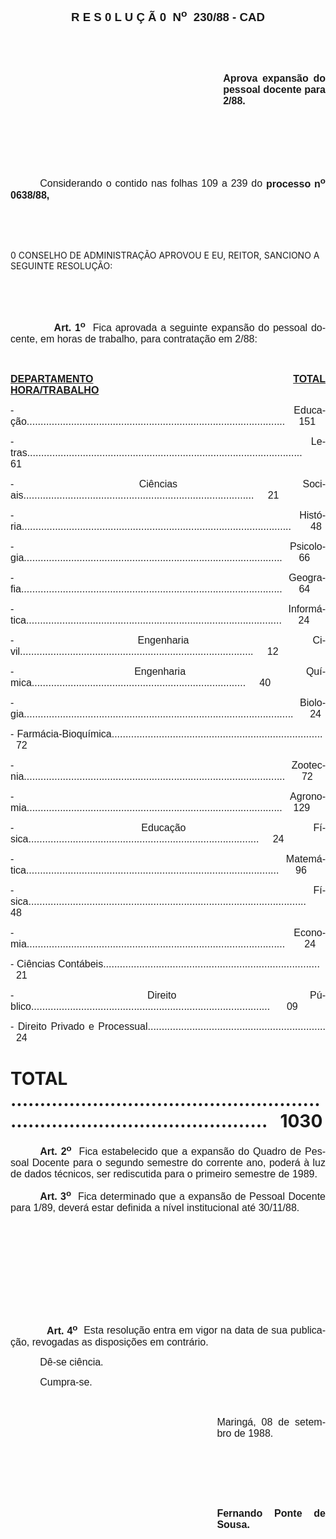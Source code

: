 <body lang=PT-BR style='tab-interval:35.4pt'>

<div class=Section1>

<p class=MsoNormal align=center style='text-align:center'><b style='mso-bidi-font-weight:
normal'><span style='font-size:14.0pt;mso-bidi-font-size:10.0pt;font-family:
Arial'>R E S 0 L U Ç Ã 0<span style="mso-spacerun: yes">  </span>N<sup>o</sup><span
style="mso-spacerun: yes">  </span>230/88 - CAD<o:p></o:p></span></b></p>

<p class=MsoNormal style='text-align:justify'><b><span style='font-size:12.0pt;
mso-bidi-font-size:10.0pt;font-family:Arial'><![if !supportEmptyParas]>&nbsp;<![endif]><o:p></o:p></span></b></p>

<p class=MsoNormal style='text-align:justify'><b><span style='font-size:12.0pt;
mso-bidi-font-size:10.0pt;font-family:Arial'><![if !supportEmptyParas]>&nbsp;<![endif]><o:p></o:p></span></b></p>

<p class=MsoNormal style='margin-left:9.0cm;text-align:justify'><b><span
style='font-size:12.0pt;mso-bidi-font-size:10.0pt;font-family:Arial'>Aprova
expansão do pessoal docente para 2/88.<o:p></o:p></span></b></p>

<p class=MsoNormal style='text-align:justify'><span style='font-size:12.0pt;
mso-bidi-font-size:10.0pt;font-family:Arial'><![if !supportEmptyParas]>&nbsp;<![endif]><o:p></o:p></span></p>

<p class=MsoNormal style='text-align:justify'><span style='font-size:12.0pt;
mso-bidi-font-size:10.0pt;font-family:Arial'><![if !supportEmptyParas]>&nbsp;<![endif]><o:p></o:p></span></p>

<p class=MsoNormal style='text-align:justify'><span style='font-size:12.0pt;
mso-bidi-font-size:10.0pt;font-family:Arial'><![if !supportEmptyParas]>&nbsp;<![endif]><o:p></o:p></span></p>

<p class=MsoNormal style='text-align:justify;text-indent:35.4pt'><span
style='font-size:12.0pt;mso-bidi-font-size:10.0pt;font-family:Arial'>Considerando
o contido nas folhas 109 a 239 do <b>processo n<sup>o</sup> 0638/88,</b><o:p></o:p></span></p>

<p class=MsoNormal style='text-align:justify'><span style='font-size:12.0pt;
mso-bidi-font-size:10.0pt;font-family:Arial'><![if !supportEmptyParas]>&nbsp;<![endif]><o:p></o:p></span></p>

<p class=MsoNormal style='text-align:justify'><span style='font-size:12.0pt;
mso-bidi-font-size:10.0pt;font-family:Arial'><![if !supportEmptyParas]>&nbsp;<![endif]><o:p></o:p></span></p>

<p class=MsoBodyTextIndent>0 CONSELHO DE ADMINISTRAÇÃO APROVOU E EU, REITOR,
SANCIONO A SEGUINTE RESOLUÇÃO:</p>

<p class=MsoNormal style='text-align:justify'><span style='font-size:12.0pt;
mso-bidi-font-size:10.0pt;font-family:Arial'><![if !supportEmptyParas]>&nbsp;<![endif]><o:p></o:p></span></p>

<p class=MsoNormal style='text-align:justify'><span style='font-size:12.0pt;
mso-bidi-font-size:10.0pt;font-family:Arial'><![if !supportEmptyParas]>&nbsp;<![endif]><o:p></o:p></span></p>

<p class=MsoNormal style='text-align:justify;tab-stops:35.45pt 293.4pt'><span
style='font-size:12.0pt;mso-bidi-font-size:10.0pt;font-family:Arial'><span
style='mso-tab-count:1'>            </span><b>Art. 1<sup>o</sup></b><span
style="mso-spacerun: yes">  </span>Fica aprovada a seguinte expansão do pessoal
docente, em horas de trabalho, para contratação em 2/88:<o:p></o:p></span></p>

<p class=MsoNormal style='text-align:justify'><span style='font-size:12.0pt;
mso-bidi-font-size:10.0pt;font-family:Arial'><![if !supportEmptyParas]>&nbsp;<![endif]><o:p></o:p></span></p>

<p class=MsoNormal style='text-align:justify;tab-stops:223.2pt'><b
style='mso-bidi-font-weight:normal'><u><span style='font-size:12.0pt;
mso-bidi-font-size:10.0pt;font-family:Arial'>DEPARTAMENTO</span></u></b><b
style='mso-bidi-font-weight:normal'><span style='font-size:12.0pt;mso-bidi-font-size:
10.0pt;font-family:Arial'> <span style='mso-tab-count:3'>                                                           </span><span
style="mso-spacerun: yes">      </span><u>TOTAL HORA/TRABALHO</u><o:p></o:p></span></b></p>

<p class=MsoNormal style='text-align:justify;tab-stops:dotted 244.8pt'><span
style='font-size:12.0pt;mso-bidi-font-size:10.0pt;font-family:Arial'>-
Educação.............................................................................................<span
style='mso-tab-count:1'>     </span>151<o:p></o:p></span></p>

<p class=MsoNormal style='text-align:justify;tab-stops:dotted 244.8pt'><span
style='font-size:12.0pt;mso-bidi-font-size:10.0pt;font-family:Arial'>- Letras...................................................................................................<span
style='mso-tab-count:1'>     </span><span style="mso-spacerun: yes">  </span>61<o:p></o:p></span></p>

<p class=MsoNormal style='text-align:justify;tab-stops:dotted 244.8pt'><span
style='font-size:12.0pt;mso-bidi-font-size:10.0pt;font-family:Arial'>- Ciências
Sociais...................................................................................<span
style='mso-tab-count:1'>   </span><span style="mso-spacerun: yes">  </span>21<o:p></o:p></span></p>

<p class=MsoNormal style='text-align:justify;tab-stops:dotted 244.8pt'><span
style='font-size:12.0pt;mso-bidi-font-size:10.0pt;font-family:Arial'>-
História.................................................................................................<span
style='mso-tab-count:1'>     </span><span style="mso-spacerun: yes">  </span>48<o:p></o:p></span></p>

<p class=MsoNormal style='text-align:justify;tab-stops:dotted 244.8pt'><span
style='font-size:12.0pt;mso-bidi-font-size:10.0pt;font-family:Arial'>-
Psicologia.............................................................................................<span
style='mso-tab-count:1'>    </span><span style="mso-spacerun: yes">  </span>66<o:p></o:p></span></p>

<p class=MsoNormal style='text-align:justify;tab-stops:dotted 244.8pt'><span
style='font-size:12.0pt;mso-bidi-font-size:10.0pt;font-family:Arial'>-
Geografia..............................................................................................<span
style='mso-tab-count:1'>    </span><span style="mso-spacerun: yes">  </span>64<o:p></o:p></span></p>

<p class=MsoNormal style='text-align:justify;tab-stops:dotted 244.8pt'><span
style='font-size:12.0pt;mso-bidi-font-size:10.0pt;font-family:Arial'>-
Informática............................................................................................<span
style='mso-tab-count:1'>    </span><span style="mso-spacerun: yes">  </span>24<o:p></o:p></span></p>

<p class=MsoNormal style='text-align:justify;tab-stops:dotted 244.8pt'><span
style='font-size:12.0pt;mso-bidi-font-size:10.0pt;font-family:Arial'>-
Engenharia
Civil....................................................................................<span
style='mso-tab-count:1'>   </span><span style="mso-spacerun: yes">  </span>12<o:p></o:p></span></p>

<p class=MsoNormal style='text-align:justify;tab-stops:dotted 244.8pt'><span
style='font-size:12.0pt;mso-bidi-font-size:10.0pt;font-family:Arial'>- Engenharia
Química.............................................................................<span
style='mso-tab-count:1'>   </span><span style="mso-spacerun: yes">  </span>40<o:p></o:p></span></p>

<p class=MsoNormal style='text-align:justify;tab-stops:dotted 244.8pt'><span
style='font-size:12.0pt;mso-bidi-font-size:10.0pt;font-family:Arial'>-
Biologia.................................................................................................<span
style='mso-tab-count:1'>    </span><span style="mso-spacerun: yes">  </span>24<o:p></o:p></span></p>

<p class=MsoNormal style='text-align:justify;tab-stops:dotted 235.8pt'><span
style='font-size:12.0pt;mso-bidi-font-size:10.0pt;font-family:Arial'>-
Farmácia-Bioquímica............................................................................<span
style='mso-tab-count:1'>  </span><span style="mso-spacerun: yes">  </span>72<o:p></o:p></span></p>

<p class=MsoNormal style='text-align:justify;tab-stops:dotted 235.8pt'><span
style='font-size:12.0pt;mso-bidi-font-size:10.0pt;font-family:Arial'>-
Zootecnia..............................................................................................<span
style='mso-tab-count:1'>    </span><span style="mso-spacerun: yes">  </span>72<o:p></o:p></span></p>

<p class=MsoNormal style='text-align:justify;tab-stops:dotted 235.8pt'><span
style='font-size:12.0pt;mso-bidi-font-size:10.0pt;font-family:Arial'>-
Agronomia............................................................................................<span
style='mso-tab-count:1'>    </span>129<o:p></o:p></span></p>

<p class=MsoNormal style='text-align:justify;tab-stops:dotted 235.8pt'><span
style='font-size:12.0pt;mso-bidi-font-size:10.0pt;font-family:Arial'>- Educação
Física...................................................................................<span
style='mso-tab-count:1'>   </span><span style="mso-spacerun: yes">  </span>24<o:p></o:p></span></p>

<p class=MsoNormal style='text-align:justify;tab-stops:dotted 235.8pt'><span
style='font-size:12.0pt;mso-bidi-font-size:10.0pt;font-family:Arial'>-
Matemática...........................................................................................<span
style='mso-tab-count:1'>    </span><span style="mso-spacerun: yes">  </span>96<o:p></o:p></span></p>

<p class=MsoNormal style='text-align:justify;tab-stops:dotted 235.8pt'><span
style='font-size:12.0pt;mso-bidi-font-size:10.0pt;font-family:Arial'>-
Física....................................................................................................<span
style='mso-tab-count:1'>     </span><span style="mso-spacerun: yes">  </span>48<o:p></o:p></span></p>

<p class=MsoNormal style='text-align:justify;tab-stops:dotted 235.8pt'><span
style='font-size:12.0pt;mso-bidi-font-size:10.0pt;font-family:Arial'>-
Economia.............................................................................................<span
style='mso-tab-count:1'>     </span><span style="mso-spacerun: yes">  </span>24<o:p></o:p></span></p>

<p class=MsoNormal style='text-align:justify;tab-stops:dotted 235.8pt'><span
style='font-size:12.0pt;mso-bidi-font-size:10.0pt;font-family:Arial'>- Ciências
Contábeis..............................................................................<span
style='mso-tab-count:1'>   </span><span style="mso-spacerun: yes">  </span>21<o:p></o:p></span></p>

<p class=MsoNormal style='text-align:justify;tab-stops:dotted 235.8pt'><span
style='font-size:12.0pt;mso-bidi-font-size:10.0pt;font-family:Arial'>- Direito
Público......................................................................................<span
style='mso-tab-count:1'>    </span><span style="mso-spacerun: yes">  </span>09<o:p></o:p></span></p>

<p class=MsoNormal style='text-align:justify;tab-stops:dotted 235.8pt'><span
style='font-size:12.0pt;mso-bidi-font-size:10.0pt;font-family:Arial'>- Direito
Privado e
Processual................................................................<span
style='mso-tab-count:1'> </span><span style="mso-spacerun: yes">  </span>24<o:p></o:p></span></p>

<h1>TOTAL
.................................................................................................<span
style="mso-spacerun: yes">   </span>1030</h1>

<p class=MsoNormal style='text-align:justify;text-indent:35.4pt'><b><span
style='font-size:12.0pt;mso-bidi-font-size:10.0pt;font-family:Arial'>Art. 2<sup>o</sup></span></b><span
style='font-size:12.0pt;mso-bidi-font-size:10.0pt;font-family:Arial'><span
style="mso-spacerun: yes">  </span>Fica estabelecido que a expansão do Quadro
de Pessoal Docente para o segundo semestre do corrente ano, poderá à luz de
dados técnicos, ser rediscutida para o primeiro semestre de 1989.<o:p></o:p></span></p>

<p class=MsoNormal style='text-align:justify;text-indent:35.4pt'><b><span
style='font-size:12.0pt;mso-bidi-font-size:10.0pt;font-family:Arial'>Art. 3<sup>o</sup></span></b><span
style='font-size:12.0pt;mso-bidi-font-size:10.0pt;font-family:Arial'><span
style="mso-spacerun: yes">  </span>Fica determinado que a expansão de Pessoal
Docente para 1/89, deverá estar definida a nível institucional até 30/11/88.<o:p></o:p></span></p>

<p class=MsoNormal style='text-align:justify;text-indent:3.6pt;tab-stops:35.45pt 329.4pt'><span
style='font-size:12.0pt;mso-bidi-font-size:10.0pt;font-family:Arial'><![if !supportEmptyParas]>&nbsp;<![endif]><o:p></o:p></span></p>

<p class=MsoNormal style='text-align:justify;text-indent:3.6pt;tab-stops:35.45pt 329.4pt'><span
style='font-size:12.0pt;mso-bidi-font-size:10.0pt;font-family:Arial'><![if !supportEmptyParas]>&nbsp;<![endif]><o:p></o:p></span></p>

<p class=MsoNormal style='text-align:justify;text-indent:3.6pt;tab-stops:35.45pt 329.4pt'><span
style='font-size:12.0pt;mso-bidi-font-size:10.0pt;font-family:Arial'><![if !supportEmptyParas]>&nbsp;<![endif]><o:p></o:p></span></p>

<p class=MsoNormal style='text-align:justify;text-indent:3.6pt;tab-stops:35.45pt 329.4pt'><span
style='font-size:12.0pt;mso-bidi-font-size:10.0pt;font-family:Arial'><![if !supportEmptyParas]>&nbsp;<![endif]><o:p></o:p></span></p>

<p class=MsoNormal style='text-align:justify;text-indent:3.6pt;tab-stops:35.45pt 329.4pt'><span
style='font-size:12.0pt;mso-bidi-font-size:10.0pt;font-family:Arial'><![if !supportEmptyParas]>&nbsp;<![endif]><o:p></o:p></span></p>

<p class=MsoNormal style='text-align:justify;text-indent:3.6pt;tab-stops:35.45pt 329.4pt'><span
style='font-size:12.0pt;mso-bidi-font-size:10.0pt;font-family:Arial'><span
style='mso-tab-count:1'>           </span><b>Art. 4<sup>o</sup></b><span
style="mso-spacerun: yes">  </span>Esta resolução entra em vigor na data de sua
publicação, revogadas as disposições em contrário.<o:p></o:p></span></p>

<p class=MsoNormal style='text-align:justify;text-indent:35.4pt'><span
style='font-size:12.0pt;mso-bidi-font-size:10.0pt;font-family:Arial;mso-bidi-font-weight:
bold'>Dê-se c</span><span style='font-size:12.0pt;mso-bidi-font-size:10.0pt;
font-family:Arial'>iência.<o:p></o:p></span></p>

<p class=MsoNormal style='text-align:justify;text-indent:35.4pt'><span
style='font-size:12.0pt;mso-bidi-font-size:10.0pt;font-family:Arial'>Cumpra-se.<o:p></o:p></span></p>

<p class=MsoNormal style='text-align:justify'><span style='font-size:12.0pt;
mso-bidi-font-size:10.0pt;font-family:Arial'><![if !supportEmptyParas]>&nbsp;<![endif]><o:p></o:p></span></p>

<p class=MsoNormal style='margin-left:247.8pt;text-align:justify'><span
style='font-size:12.0pt;mso-bidi-font-size:10.0pt;font-family:Arial'>Maringá,
08 de setembro de 1988.<o:p></o:p></span></p>

<p class=MsoNormal style='margin-left:247.8pt;text-align:justify'><span
style='font-size:12.0pt;mso-bidi-font-size:10.0pt;font-family:Arial'><![if !supportEmptyParas]>&nbsp;<![endif]><o:p></o:p></span></p>

<p class=MsoNormal style='margin-left:247.8pt;text-align:justify'><span
style='font-size:12.0pt;mso-bidi-font-size:10.0pt;font-family:Arial'><![if !supportEmptyParas]>&nbsp;<![endif]><o:p></o:p></span></p>

<p class=MsoNormal style='margin-left:247.8pt;text-align:justify'><span
style='font-size:12.0pt;mso-bidi-font-size:10.0pt;font-family:Arial'><![if !supportEmptyParas]>&nbsp;<![endif]><o:p></o:p></span></p>

<p class=MsoNormal style='margin-left:247.8pt;text-align:justify'><b><span
style='font-size:12.0pt;mso-bidi-font-size:10.0pt;font-family:Arial'>Fernando
Ponte de Sousa.<o:p></o:p></span></b></p>

</div>

</body>
